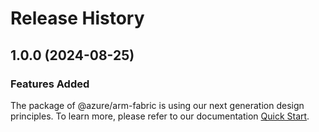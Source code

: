 # Release History
    
## 1.0.0 (2024-08-25)

### Features Added

The package of @azure/arm-fabric is using our next generation design principles. To learn more, please refer to our documentation [Quick Start](https://aka.ms/azsdk/js/mgmt/quickstart).
